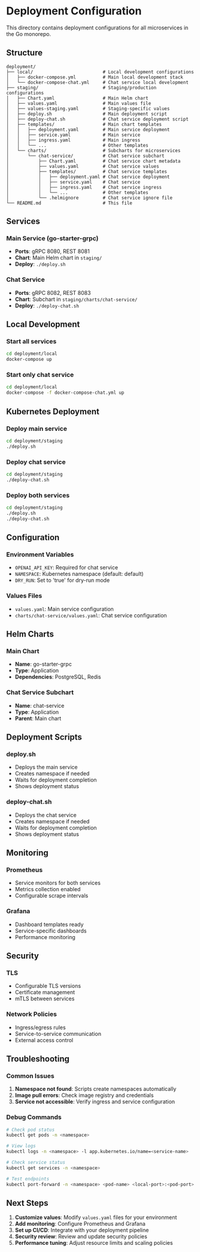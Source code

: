 # Deployment Configuration

This directory contains deployment configurations for all microservices in the Go monorepo.

## Structure

```
deployment/
├── local/                          # Local development configurations
│   ├── docker-compose.yml          # Main local development stack
│   └── docker-compose-chat.yml     # Chat service local development
├── staging/                        # Staging/production configurations
│   ├── Chart.yaml                  # Main Helm chart
│   ├── values.yaml                 # Main values file
│   ├── values-staging.yaml         # Staging-specific values
│   ├── deploy.sh                   # Main deployment script
│   ├── deploy-chat.sh              # Chat service deployment script
│   ├── templates/                  # Main chart templates
│   │   ├── deployment.yaml         # Main service deployment
│   │   ├── service.yaml            # Main service
│   │   ├── ingress.yaml            # Main ingress
│   │   └── ...                     # Other templates
│   └── charts/                     # Subcharts for microservices
│       └── chat-service/           # Chat service subchart
│           ├── Chart.yaml          # Chat service chart metadata
│           ├── values.yaml         # Chat service values
│           ├── templates/          # Chat service templates
│           │   ├── deployment.yaml # Chat service deployment
│           │   ├── service.yaml    # Chat service
│           │   ├── ingress.yaml    # Chat service ingress
│           │   └── ...             # Other templates
│           └── .helmignore         # Chat service ignore file
└── README.md                       # This file
```

## Services

### Main Service (go-starter-grpc)
- **Ports**: gRPC 8080, REST 8081
- **Chart**: Main Helm chart in `staging/`
- **Deploy**: `./deploy.sh`

### Chat Service
- **Ports**: gRPC 8082, REST 8083
- **Chart**: Subchart in `staging/charts/chat-service/`
- **Deploy**: `./deploy-chat.sh`

## Local Development

### Start all services
```bash
cd deployment/local
docker-compose up
```

### Start only chat service
```bash
cd deployment/local
docker-compose -f docker-compose-chat.yml up
```

## Kubernetes Deployment

### Deploy main service
```bash
cd deployment/staging
./deploy.sh
```

### Deploy chat service
```bash
cd deployment/staging
./deploy-chat.sh
```

### Deploy both services
```bash
cd deployment/staging
./deploy.sh
./deploy-chat.sh
```

## Configuration

### Environment Variables
- `OPENAI_API_KEY`: Required for chat service
- `NAMESPACE`: Kubernetes namespace (default: default)
- `DRY_RUN`: Set to 'true' for dry-run mode

### Values Files
- `values.yaml`: Main service configuration
- `charts/chat-service/values.yaml`: Chat service configuration

## Helm Charts

### Main Chart
- **Name**: go-starter-grpc
- **Type**: Application
- **Dependencies**: PostgreSQL, Redis

### Chat Service Subchart
- **Name**: chat-service
- **Type**: Application
- **Parent**: Main chart

## Deployment Scripts

### deploy.sh
- Deploys the main service
- Creates namespace if needed
- Waits for deployment completion
- Shows deployment status

### deploy-chat.sh
- Deploys the chat service
- Creates namespace if needed
- Waits for deployment completion
- Shows deployment status

## Monitoring

### Prometheus
- Service monitors for both services
- Metrics collection enabled
- Configurable scrape intervals

### Grafana
- Dashboard templates ready
- Service-specific dashboards
- Performance monitoring

## Security

### TLS
- Configurable TLS versions
- Certificate management
- mTLS between services

### Network Policies
- Ingress/egress rules
- Service-to-service communication
- External access control

## Troubleshooting

### Common Issues
1. **Namespace not found**: Scripts create namespaces automatically
2. **Image pull errors**: Check image registry and credentials
3. **Service not accessible**: Verify ingress and service configuration

### Debug Commands
```bash
# Check pod status
kubectl get pods -n <namespace>

# View logs
kubectl logs -n <namespace> -l app.kubernetes.io/name=<service-name>

# Check service status
kubectl get services -n <namespace>

# Test endpoints
kubectl port-forward -n <namespace> <pod-name> <local-port>:<pod-port>
```

## Next Steps

1. **Customize values**: Modify `values.yaml` files for your environment
2. **Add monitoring**: Configure Prometheus and Grafana
3. **Set up CI/CD**: Integrate with your deployment pipeline
4. **Security review**: Review and update security policies
5. **Performance tuning**: Adjust resource limits and scaling policies
